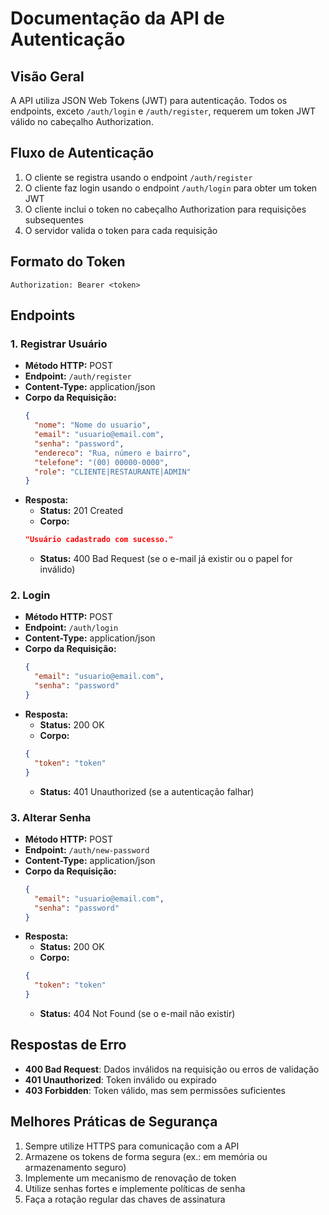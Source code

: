 # Documentação da API de Autenticação  

## Visão Geral  
A API utiliza JSON Web Tokens (JWT) para autenticação. Todos os endpoints, exceto `/auth/login` e `/auth/register`, requerem um token JWT válido no cabeçalho Authorization.  

## Fluxo de Autenticação  
1. O cliente se registra usando o endpoint `/auth/register`  
2. O cliente faz login usando o endpoint `/auth/login` para obter um token JWT  
3. O cliente inclui o token no cabeçalho Authorization para requisições subsequentes  
4. O servidor valida o token para cada requisição  

## Formato do Token  
`Authorization: Bearer <token>`  

## Endpoints  

### 1. Registrar Usuário  
- **Método HTTP:** POST  
- **Endpoint:** `/auth/register`  
- **Content-Type:** application/json  
- **Corpo da Requisição:**  
  ```json
  {
    "nome": "Nome do usuario",
    "email": "usuario@email.com",
    "senha": "password",
    "endereco": "Rua, número e bairro",
    "telefone": "(00) 00000-0000",
    "role": "CLIENTE|RESTAURANTE|ADMIN"
  }
  ```  
- **Resposta:**  
  - **Status:** 201 Created  
  - **Corpo:**  
  ```json
  "Usuário cadastrado com sucesso."
  ```  
  - **Status:** 400 Bad Request (se o e-mail já existir ou o papel for inválido)  

### 2. Login  
- **Método HTTP:** POST  
- **Endpoint:** `/auth/login`  
- **Content-Type:** application/json  
- **Corpo da Requisição:**  
  ```json
  {
    "email": "usuario@email.com",
    "senha": "password"
  }
  ```  
- **Resposta:**  
  - **Status:** 200 OK  
  - **Corpo:**  
  ```json
  {
    "token": "token"
  }
  ```  
  - **Status:** 401 Unauthorized (se a autenticação falhar)  

### 3. Alterar Senha  
- **Método HTTP:** POST  
- **Endpoint:** `/auth/new-password`  
- **Content-Type:** application/json  
- **Corpo da Requisição:**  
  ```json
  {
    "email": "usuario@email.com",
    "senha": "password"
  }
  ```  
- **Resposta:**  
  - **Status:** 200 OK  
  - **Corpo:**  
  ```json
  {
    "token": "token"
  }
  ```  
  - **Status:** 404 Not Found (se o e-mail não existir)  

## Respostas de Erro  
- **400 Bad Request**: Dados inválidos na requisição ou erros de validação  
- **401 Unauthorized**: Token inválido ou expirado  
- **403 Forbidden**: Token válido, mas sem permissões suficientes  

## Melhores Práticas de Segurança  
1. Sempre utilize HTTPS para comunicação com a API  
2. Armazene os tokens de forma segura (ex.: em memória ou armazenamento seguro)  
3. Implemente um mecanismo de renovação de token  
4. Utilize senhas fortes e implemente políticas de senha  
5. Faça a rotação regular das chaves de assinatura

